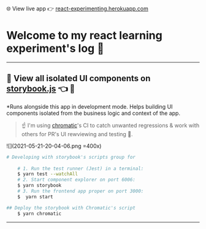  🌐 View live app 👉 [react-experimenting.herokuapp.com](https://react-experimenting.herokuapp.com/)

# Welcome to my react learning experiment's log 📓 

---
## 🔭 View all isolated UI components on [storybook.js](https://master--60a5dae198415900393e5c23.chromatic.com/) 👈 👀
*Runs alongside this app in development mode. Helps building UI components isolated from the business logic and context of the app.
> ☝️ I'm using [chromatic](https://www.chromatic.com/library?appId=60a5dae198415900393e5c23&branch=master)'s CI to catch unwanted regressions & work with others for PR's UI rewviewing and testing 🚧. 

![](2021-05-21-20-04-06.png =400x)

```zsh
# Developing with storybook's scripts group for 
    
    # 1. Run the test runner (Jest) in a terminal:
    $ yarn test --watchAll
    # 2. Start component explorer on port 6006:
    $ yarn storybook
    # 3. Run the frontend app proper on port 3000:
    $  yarn start

## Deploy the storybook with Chromatic's script
    $ yarn chromatic
```

---


